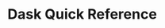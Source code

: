# Dask Quick Reference
<!-- TODO: Add comprehensive guide for parallel computing and big data processing -->